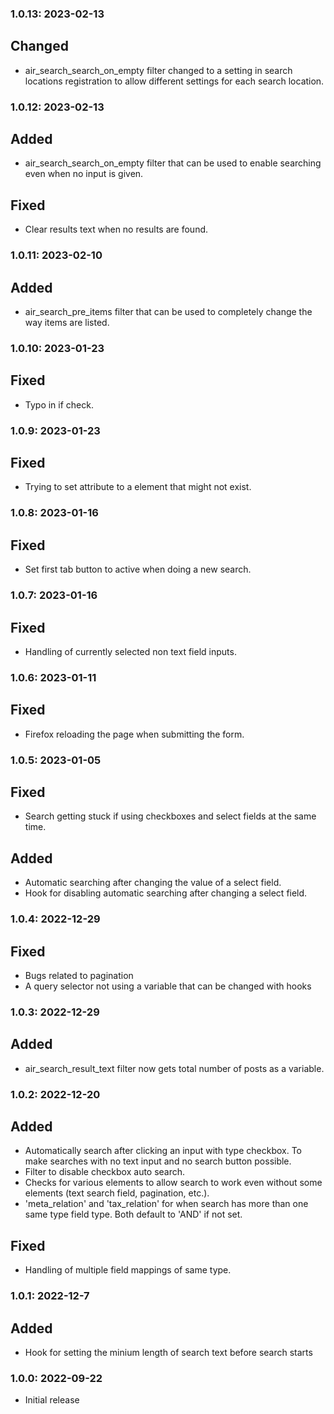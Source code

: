 ### 1.0.13: 2023-02-13
## Changed
* air_search_search_on_empty filter changed to a setting in search locations registration to allow different settings for each search location.

### 1.0.12: 2023-02-13
## Added
* air_search_search_on_empty filter that can be used to enable searching even when no input is given.

## Fixed
* Clear results text when no results are found.

### 1.0.11: 2023-02-10
## Added
* air_search_pre_items filter that can be used to completely change the way items are listed.

### 1.0.10: 2023-01-23
## Fixed
* Typo in if check.

### 1.0.9: 2023-01-23
## Fixed
* Trying to set attribute to a element that might not exist.

### 1.0.8: 2023-01-16
## Fixed
* Set first tab button to active when doing a new search.

### 1.0.7: 2023-01-16
## Fixed
* Handling of currently selected non text field inputs.

### 1.0.6: 2023-01-11
## Fixed
* Firefox reloading the page when submitting the form.

### 1.0.5: 2023-01-05
## Fixed
* Search getting stuck if using checkboxes and select fields at the same time.

## Added
* Automatic searching after changing the value of a select field.
* Hook for disabling automatic searching after changing a select field.

### 1.0.4: 2022-12-29
## Fixed
* Bugs related to pagination
* A query selector not using a variable that can be changed with hooks

### 1.0.3: 2022-12-29
## Added
* air_search_result_text filter now gets total number of posts as a variable.

### 1.0.2: 2022-12-20
## Added
* Automatically search after clicking an input with type checkbox. To make searches with no text input and no search button possible.
* Filter to disable checkbox auto search.
* Checks for various elements to allow search to work even without some elements (text search field, pagination, etc.).
* 'meta_relation' and 'tax_relation' for when search has more than one same type field type. Both default to 'AND' if not set.

## Fixed
* Handling of multiple field mappings of same type.

### 1.0.1: 2022-12-7
## Added
* Hook for setting the minium length of search text before search starts

### 1.0.0: 2022-09-22

* Initial release
